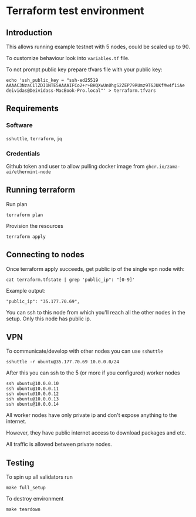 # Terraform test environment

## Introduction

This allows running example testnet with 5 nodes, could be scaled up to 90.

To customize behaviour look into `variables.tf` file.

To not prompt public key prepare tfvars file with your public key:
```
echo 'ssh_public_key = "ssh-ed25519 AAAAC3NzaC1lZDI1NTE5AAAAIFCo2+r+BHQXwUn0hgS2ZEP79RUmz9T6JUKfMw4f1iAe deividas@Deividass-MacBook-Pro.local"' > terraform.tfvars
```

## Requirements

### Software

`sshuttle`, `terraform`, `jq`

### Credentials

Github token and user to allow pulling docker image from `ghcr.io/zama-ai/ethermint-node`

## Running terraform

Run plan
```
terraform plan
```

Provision the resources
```
terraform apply
```

## Connecting to nodes

Once terraform apply succeeds, get public ip of the single vpn node with:
```
cat terraform.tfstate | grep 'public_ip": "[0-9]'
```
Example output:
```
"public_ip": "35.177.70.69",
```

You can ssh to this node from which you'll reach all the other nodes in the setup. Only this node has public ip.

## VPN

To communicate/develop with other nodes you can use `sshuttle`
```
sshuttle -r ubuntu@35.177.70.69 10.0.0.0/24
```

After this you can ssh to the 5 (or more if you configured) worker nodes
```
ssh ubuntu@10.0.0.10
ssh ubuntu@10.0.0.11
ssh ubuntu@10.0.0.12
ssh ubuntu@10.0.0.13
ssh ubuntu@10.0.0.14
```

All worker nodes have only private ip and don't expose anything to the internet.

However, they have public internet access to download packages and etc.

All traffic is allowed between private nodes.

## Testing

To spin up all validators run

```
make full_setup
```

To destroy environment
```
make teardown
```
